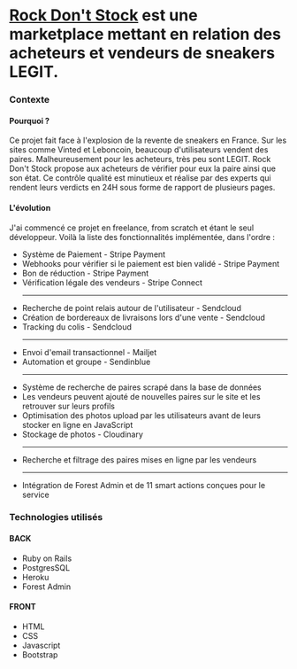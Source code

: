 
<h1><a href="https://www.rockdontstock.com/"> Rock Don't Stock</a> est une marketplace mettant en relation des acheteurs et vendeurs de sneakers LEGIT.</h1>
<h3>Contexte</h3>
<h4>Pourquoi ?</h4>
<p>Ce projet fait face à l'explosion de la revente de sneakers en France. Sur les sites comme Vinted et Leboncoin, beaucoup d'utilisateurs vendent des paires. Malheureusement pour les acheteurs, très peu sont LEGIT. Rock Don't Stock propose aux acheteurs de vérifier pour eux la paire ainsi que son état. Ce contrôle qualité est minutieux et réalise par des experts qui rendent leurs verdicts en 24H sous forme de rapport de plusieurs pages.</p>

<h4>L'évolution</h4>
<p>J'ai commencé ce projet en freelance, from scratch et étant le seul développeur. Voilà la liste des fonctionnalités implémentée, dans l'ordre :</p>
<ul>
  <li>Système de Paiement - Stripe Payment</li>
  <li>Webhooks pour vérifier si le paiement est bien validé - Stripe Payment</li>
  <li>Bon de réduction - Stripe Payment</li>
  <li>Vérification légale des vendeurs - Stripe Connect</li>
  <hr>
  <li>Recherche de point relais autour de l'utilisateur - Sendcloud</li>
  <li>Création de bordereaux de livraisons lors d'une vente - Sendcloud</li>
  <li>Tracking du colis - Sendcloud</li>
  <hr>
  <li>Envoi d'email transactionnel - Mailjet</li>
  <li>Automation et groupe - Sendinblue</li>
  <hr>
  <li>Système de recherche de paires scrapé dans la base de données</li>
  <li>Les vendeurs peuvent ajouté de nouvelles paires sur le site et les retrouver sur leurs profils</li>
  <li>Optimisation des photos upload par les utilisateurs avant de leurs stocker en ligne en JavaScript</li>
  <li>Stockage de photos - Cloudinary</li>
  <hr>
  <li>Recherche et filtrage des paires mises en ligne par les vendeurs</li>
  <hr>
  <li>Intégration de Forest Admin et de 11 smart actions conçues pour le service</li>
</ul>



<h3>Technologies utilisés</h3>
<h4>BACK</h4>
<ul>
  <li>Ruby on Rails</li>
  <li>PostgresSQL</li>
  <li>Heroku</li>
  <li>Forest Admin</li>
</ul>
<h4>FRONT</h4>
<ul>
  <li>HTML</li>
  <li>CSS</li>
  <li>Javascript</li>
  <li>Bootstrap</li>
</ul>


<p></p>
